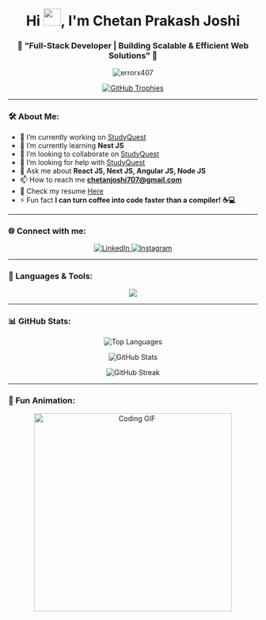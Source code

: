 <h1 align="center">Hi <img src="https://media.giphy.com/media/hvRJCLFzcasrR4ia7z/giphy.gif" width="35">, I'm Chetan Prakash Joshi</h1>
<h3 align="center">🚀 "Full-Stack Developer | Building Scalable & Efficient Web Solutions" 🚀</h3>

<p align="center">
  <img src="https://komarev.com/ghpvc/?username=errorx407&label=Profile%20views&color=0e75b6&style=flat" alt="errorx407" />
</p>

<p align="center">
  <a href="https://github.com/ryo-ma/github-profile-trophy">
    <img src="https://github-profile-trophy.vercel.app/?username=errorx407&theme=onedark" alt="GitHub Trophies" />
  </a>
</p>

---

### 🛠️ About Me:
- 🔭 I’m currently working on [StudyQuest](https://jeefuse.vercel.app/)
- 🌱 I’m currently learning **Nest JS**
- 👯 I’m looking to collaborate on [StudyQuest](https://jeefuse.vercel.app/)
- 🤝 I’m looking for help with [StudyQuest](https://jeefuse.vercel.app/)
- 💬 Ask me about **React JS, Next JS, Angular JS, Node JS**
- 📫 How to reach me **chetanjoshi707@gmail.com**
- 📄 Check my resume [Here](https://drive.google.com/file/d/11HAMmtsZsvghoS-Ipx0TuOQj5JoA1omO/view?usp=sharing)
- ⚡ Fun fact **I can turn coffee into code faster than a compiler! ☕💻**

---

### 🌐 Connect with me:
<p align="center">
  <a href="https://linkedin.com/in/chetan-prakash-joshi-3745922a7" target="blank">
    <img src="https://img.shields.io/badge/LinkedIn-0A66C2?style=for-the-badge&logo=linkedin&logoColor=white" alt="LinkedIn" />
  </a>
  <a href="https://instagram.com/error407official" target="blank">
    <img src="https://img.shields.io/badge/Instagram-E4405F?style=for-the-badge&logo=instagram&logoColor=white" alt="Instagram" />
  </a>
</p>

---

### 🚀 Languages & Tools:
<p align="center">
  <img src="https://skillicons.dev/icons?i=angular,css,docker,express,figma,firebase,git,html,js,mongodb,mysql,nestjs,nextjs,nodejs,postgres,postman,react,redis,tailwind,ts&perline=8" />
</p>

---

### 📊 GitHub Stats:
<p align="center">
  <img src="https://github-readme-stats.vercel.app/api/top-langs?username=errorx407&show_icons=true&locale=en&layout=compact&theme=radical" alt="Top Languages" />
</p>

<p align="center">
  <img src="https://github-readme-stats.vercel.app/api?username=errorx407&show_icons=true&locale=en&theme=radical" alt="GitHub Stats" />
</p>

<p align="center">
  <img src="https://github-readme-streak-stats.herokuapp.com/?user=errorx407&theme=radical" alt="GitHub Streak" />
</p>

---

### 🎉 Fun Animation:
<p align="center">
  <img src="https://media.giphy.com/media/QTfX9Ejfra3ZmNxh6B/giphy.gif" width="400" alt="Coding GIF" />
</p>
